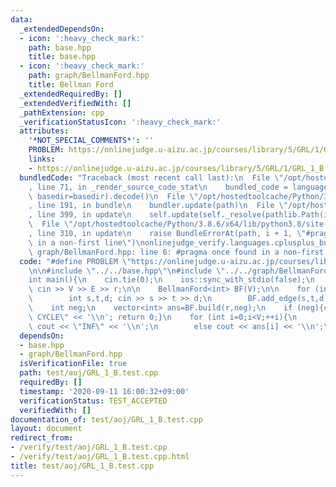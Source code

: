 ```yaml
---
data:
  _extendedDependsOn:
  - icon: ':heavy_check_mark:'
    path: base.hpp
    title: base.hpp
  - icon: ':heavy_check_mark:'
    path: graph/BellmanFord.hpp
    title: Bellman Ford
  _extendedRequiredBy: []
  _extendedVerifiedWith: []
  _pathExtension: cpp
  _verificationStatusIcon: ':heavy_check_mark:'
  attributes:
    '*NOT_SPECIAL_COMMENTS*': ''
    PROBLEM: https://onlinejudge.u-aizu.ac.jp/courses/library/5/GRL/1/GRL_1_B
    links:
    - https://onlinejudge.u-aizu.ac.jp/courses/library/5/GRL/1/GRL_1_B
  bundledCode: "Traceback (most recent call last):\n  File \"/opt/hostedtoolcache/Python/3.8.6/x64/lib/python3.8/site-packages/onlinejudge_verify/documentation/build.py\"\
    , line 71, in _render_source_code_stat\n    bundled_code = language.bundle(stat.path,\
    \ basedir=basedir).decode()\n  File \"/opt/hostedtoolcache/Python/3.8.6/x64/lib/python3.8/site-packages/onlinejudge_verify/languages/cplusplus.py\"\
    , line 191, in bundle\n    bundler.update(path)\n  File \"/opt/hostedtoolcache/Python/3.8.6/x64/lib/python3.8/site-packages/onlinejudge_verify/languages/cplusplus_bundle.py\"\
    , line 399, in update\n    self.update(self._resolve(pathlib.Path(included), included_from=path))\n\
    \  File \"/opt/hostedtoolcache/Python/3.8.6/x64/lib/python3.8/site-packages/onlinejudge_verify/languages/cplusplus_bundle.py\"\
    , line 310, in update\n    raise BundleErrorAt(path, i + 1, \"#pragma once found\
    \ in a non-first line\")\nonlinejudge_verify.languages.cplusplus_bundle.BundleErrorAt:\
    \ graph/BellmanFord.hpp: line 6: #pragma once found in a non-first line\n"
  code: "#define PROBLEM \"https://onlinejudge.u-aizu.ac.jp/courses/library/5/GRL/1/GRL_1_B\"\
    \n\n#include \"../../base.hpp\"\n#include \"../../graph/BellmanFord.hpp\"\n\n\
    int main(){\n    cin.tie(0);\n    ios::sync_with_stdio(false);\n    int V,E,r;\
    \ cin >> V >> E >> r;\n\n    BellmanFord<int> BF(V);\n\n    for (int i=0;i<E;++i){\n\
    \        int s,t,d; cin >> s >> t >> d;\n        BF.add_edge(s,t,d);\n    }\n\n\
    \    int neg;\n    vector<int> ans=BF.build(r,neg);\n    if (neg){cout << \"NEGATIVE\
    \ CYCLE\" << '\\n'; return 0;}\n    for (int i=0;i<V;++i){\n        if (ans[i]>1e9)\
    \ cout << \"INF\" << '\\n';\n        else cout << ans[i] << '\\n';\n    }\n}"
  dependsOn:
  - base.hpp
  - graph/BellmanFord.hpp
  isVerificationFile: true
  path: test/aoj/GRL_1_B.test.cpp
  requiredBy: []
  timestamp: '2020-09-11 16:00:32+09:00'
  verificationStatus: TEST_ACCEPTED
  verifiedWith: []
documentation_of: test/aoj/GRL_1_B.test.cpp
layout: document
redirect_from:
- /verify/test/aoj/GRL_1_B.test.cpp
- /verify/test/aoj/GRL_1_B.test.cpp.html
title: test/aoj/GRL_1_B.test.cpp
---
```

